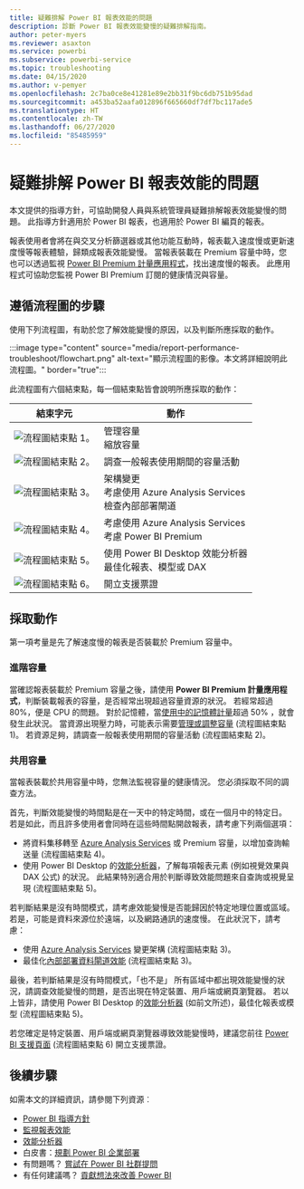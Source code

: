 ```yaml
---
title: 疑難排解 Power BI 報表效能的問題
description: 診斷 Power BI 報表效能變慢的疑難排解指南。
author: peter-myers
ms.reviewer: asaxton
ms.service: powerbi
ms.subservice: powerbi-service
ms.topic: troubleshooting
ms.date: 04/15/2020
ms.author: v-pemyer
ms.openlocfilehash: 2c7ba0ce8e41281e89e2bb31f9bc6db751b95dad
ms.sourcegitcommit: a453ba52aafa012896f665660df7df7bc117ade5
ms.translationtype: HT
ms.contentlocale: zh-TW
ms.lasthandoff: 06/27/2020
ms.locfileid: "85485959"
---
```

# <a name="troubleshoot-report-performance-in-power-bi"></a>疑難排解 Power BI 報表效能的問題

本文提供的指導方針，可協助開發人員與系統管理員疑難排解報表效能變慢的問題。 此指導方針適用於 Power BI 報表，也適用於 Power BI 編頁的報表。

報表使用者會將在與交叉分析篩選器或其他功能互動時，報表載入速度慢或更新速度慢等報表體驗，歸類成報表效能變慢。 當報表裝載在 Premium 容量中時，您也可以透過監視 [Power BI Premium 計量應用程式](../admin/service-admin-premium-monitor-capacity.md)，找出速度慢的報表。 此應用程式可協助您監視 Power BI Premium 訂閱的健康情況與容量。

## <a name="follow-flowchart-steps"></a>遵循流程圖的步驟

使用下列流程圖，有助於您了解效能變慢的原因，以及判斷所應採取的動作。

:::image type="content" source="media/report-performance-troubleshoot/flowchart.png" alt-text="顯示流程圖的影像。本文將詳細說明此流程圖。" border="true":::

此流程圖有六個結束點，每一個結束點皆會說明所應採取的動作：

|結束字元|動作|
|---------|---------|
|![流程圖結束點 1。](media/common/icon-01-red-30x30.png)|管理容量<br />縮放容量 |
|![流程圖結束點 2。](media/common/icon-02-red-30x30.png)|調查一般報表使用期間的容量活動|
|![流程圖結束點 3。](media/common/icon-03-red-30x30.png)|架構變更<br />考慮使用 Azure Analysis Services<br />檢查內部部署閘道|
|![流程圖結束點 4。](media/common/icon-04-red-30x30.png)|考慮使用 Azure Analysis Services<br />考慮 Power BI Premium|
|![流程圖結束點 5。](media/common/icon-05-red-30x30.png)|使用 Power BI Desktop 效能分析器<br />最佳化報表、模型或 DAX|
|![流程圖結束點 6。](media/common/icon-06-red-30x30.png)|開立支援票證|

## <a name="take-action"></a>採取動作

第一項考量是先了解速度慢的報表是否裝載於 Premium 容量中。

### <a name="premium-capacity"></a>進階容量

當確認報表裝載於 Premium 容量之後，請使用 **Power BI Premium 計量應用程式**，判斷裝載報表的容量，是否經常出現超過容量資源的狀況。 若經常超過 80%，便是 CPU 的問題。 對於記憶體，當[使用中的記憶體計量](../admin/service-premium-metrics-app.md#the-active-memory-metric)超過 50% ，就會發生此狀況。 當資源出現壓力時，可能表示需要[管理或調整容量](../admin/service-admin-premium-manage.md) (流程圖結束點 1)。 若資源足夠，請調查一般報表使用期間的容量活動 (流程圖結束點 2)。

### <a name="shared-capacity"></a>共用容量

當報表裝載於共用容量中時，您無法監視容量的健康情況。 您必須採取不同的調查方法。

首先，判斷效能變慢的時間點是在一天中的特定時間，或在一個月中的特定日。 若是如此，而且許多使用者會同時在這些時間點開啟報表，請考慮下列兩個選項：

- 將資料集移轉至 [Azure Analysis Services](/azure/analysis-services/analysis-services-overview) 或 Premium 容量，以增加查詢輸送量 (流程圖結束點 4)。
- 使用 Power BI Desktop 的[效能分析器](../create-reports/desktop-performance-analyzer.md)，了解每項報表元素 (例如視覺效果與 DAX 公式) 的狀況。 此結果特別適合用於判斷導致效能問題來自查詢或視覺呈現 (流程圖結束點 5)。

若判斷結果是沒有時間模式，請考慮效能變慢是否能歸因於特定地理位置或區域。 若是，可能是資料來源位於遠端，以及網路通訊的速度慢。 在此狀況下，請考慮：

- 使用 [Azure Analysis Services](/azure/analysis-services/analysis-services-overview) 變更架構 (流程圖結束點 3)。
- 最佳化[內部部署資料閘道效能](/data-integration/gateway/service-gateway-performance) (流程圖結束點 3)。

最後，若判斷結果是沒有時間模式，「也不是」  所有區域中都出現效能變慢的狀況，請調查效能變慢的問題，是否出現在特定裝置、用戶端或網頁瀏覽器。 若以上皆非，請使用 Power BI Desktop 的[效能分析器](../create-reports/desktop-performance-analyzer.md) (如前文所述)，最佳化報表或模型 (流程圖結束點 5)。

若您確定是特定裝置、用戶端或網頁瀏覽器導致效能變慢時，建議您前往 [Power BI 支援頁面](https://powerbi.microsoft.com/support/) (流程圖結束點 6) 開立支援票證。

## <a name="next-steps"></a>後續步驟

如需本文的詳細資訊，請參閱下列資源︰

- [Power BI 指導方針](index.yml)
- [監視報表效能](monitor-report-performance.md)
- [效能分析器](../create-reports/desktop-performance-analyzer.md)
- 白皮書：[規劃 Power BI 企業部署](https://go.microsoft.com/fwlink/?linkid=2057861)
- 有問題嗎？ [嘗試在 Power BI 社群提問](https://community.powerbi.com/)
- 有任何建議嗎？ [貢獻想法來改善 Power BI](https://ideas.powerbi.com/)
